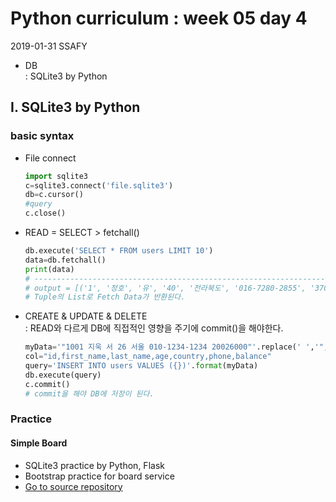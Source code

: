 # Python curriculum : week 05 day 4

2019-01-31 SSAFY 

* DB  
  : SQLite3 by Python



## I. SQLite3 by Python

### basic syntax

* File connect

    ```python
    import sqlite3
    c=sqlite3.connect('file.sqlite3')
    db=c.cursor()
    #query
    c.close()
    ```

* READ = SELECT > fetchall()

    ```python
    db.execute('SELECT * FROM users LIMIT 10')
    data=db.fetchall()
    print(data)
    # --------------------------------------------------------------------------------
    # output = [('1', '정호', '유', '40', '전라북도', '016-7280-2855', '370'), ('2', '경희', '이', '36', '경상남도', '011-9854-5133', '5900'), ('3' ...
    # Tuple의 List로 Fetch Data가 반환된다.
    ```

* CREATE & UPDATE & DELETE  
  : READ와 다르게 DB에 직접적인 영향을 주기에 commit()을 해야한다.

    ```python
  myData='"1001 지욱 서 26 서울 010-1234-1234 20026000"'.replace(' ','","')
  col="id,first_name,last_name,age,country,phone,balance"
  query='INSERT INTO users VALUES ({})'.format(myData)
  db.execute(query)
  c.commit()
  # commit을 해야 DB에 저장이 된다.
    ```



### Practice

#### Simple Board

- SQLite3 practice by Python, Flask
- Bootstrap practice for board service
- [Go to source repository](https://github.com/jiwookseo/web_projects/tree/master/simple_board)